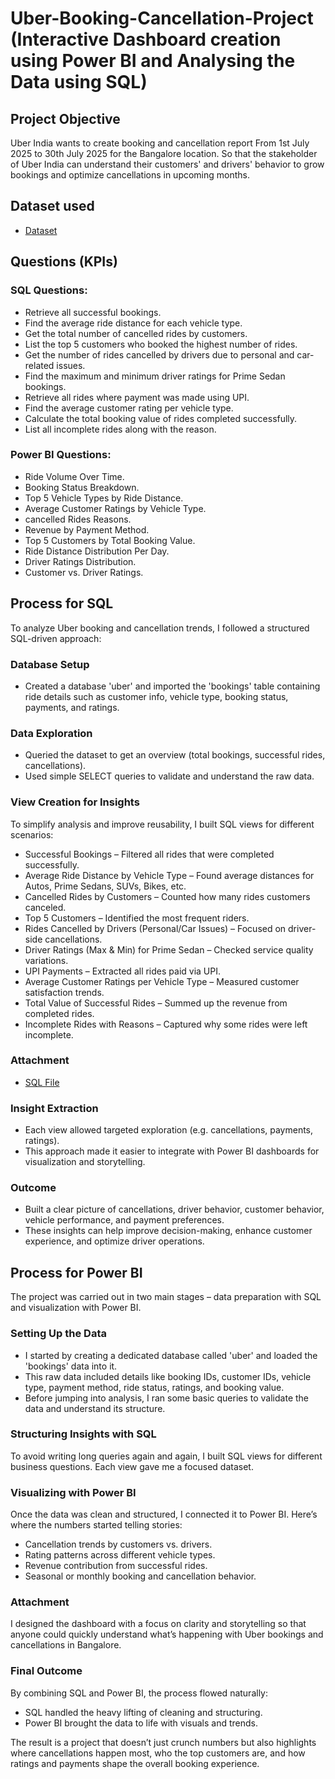 # Uber-Booking-Cancellation-Project (Interactive Dashboard creation using Power BI and Analysing the Data using SQL)
## Project Objective
Uber India wants to create booking and cancellation report From 1st July 2025 to 30th July 2025 for the Bangalore location. So that the stakeholder of Uber India can understand their customers' and drivers' behavior to grow bookings and optimize cancellations in upcoming months.

## Dataset used
- <a href="https://github.com/PritamSaha234/Uber-Booking-Cancellation-Project/blob/main/Bookings.csv">Dataset</a>

## Questions (KPIs)
### SQL Questions:
- Retrieve all successful bookings.
- Find the average ride distance for each vehicle type.
- Get the total number of cancelled rides by customers.
- List the top 5 customers who booked the highest number of rides.
- Get the number of rides cancelled by drivers due to personal and car-related issues.
- Find the maximum and minimum driver ratings for Prime Sedan bookings.
- Retrieve all rides where payment was made using UPI.
- Find the average customer rating per vehicle type.
- Calculate the total booking value of rides completed successfully.
- List all incomplete rides along with the reason.
### Power BI Questions:
- Ride Volume Over Time.
- Booking Status Breakdown.
- Top 5 Vehicle Types by Ride Distance.
- Average Customer Ratings by Vehicle Type.
- cancelled Rides Reasons.
- Revenue by Payment Method.
- Top 5 Customers by Total Booking Value.
- Ride Distance Distribution Per Day.
- Driver Ratings Distribution.
- Customer vs. Driver Ratings.

## Process for SQL
To analyze Uber booking and cancellation trends, I followed a structured SQL-driven approach:

### Database Setup
- Created a database 'uber' and imported the 'bookings' table containing ride details such as customer info, vehicle type, booking status, payments, and ratings.

### Data Exploration
- Queried the dataset to get an overview (total bookings, successful rides, cancellations).
- Used simple SELECT queries to validate and understand the raw data.

### View Creation for Insights
To simplify analysis and improve reusability, I built SQL views for different scenarios:
- Successful Bookings – Filtered all rides that were completed successfully.
- Average Ride Distance by Vehicle Type – Found average distances for Autos, Prime Sedans, SUVs, Bikes, etc.
- Cancelled Rides by Customers – Counted how many rides customers canceled.
- Top 5 Customers – Identified the most frequent riders.
- Rides Cancelled by Drivers (Personal/Car Issues) – Focused on driver-side cancellations.
- Driver Ratings (Max & Min) for Prime Sedan – Checked service quality variations.
- UPI Payments – Extracted all rides paid via UPI.
- Average Customer Ratings per Vehicle Type – Measured customer satisfaction trends.
- Total Value of Successful Rides – Summed up the revenue from completed rides.
- Incomplete Rides with Reasons – Captured why some rides were left incomplete.

### Attachment
- <a href="https://github.com/PritamSaha234/Uber-Booking-Cancellation-Project/blob/main/uberBooking.sql">SQL File</a>

### Insight Extraction
- Each view allowed targeted exploration (e.g. cancellations, payments, ratings).
- This approach made it easier to integrate with Power BI dashboards for visualization and storytelling.

### Outcome
- Built a clear picture of cancellations, driver behavior, customer behavior, vehicle performance, and payment preferences.
- These insights can help improve decision-making, enhance customer experience, and optimize driver operations.

## Process for Power BI
The project was carried out in two main stages – data preparation with SQL and visualization with Power BI.

### Setting Up the Data
- I started by creating a dedicated database called 'uber' and loaded the 'bookings' data into it.
- This raw data included details like booking IDs, customer IDs, vehicle type, payment method, ride status, ratings, and booking value.
- Before jumping into analysis, I ran some basic queries to validate the data and understand its structure.

### Structuring Insights with SQL
To avoid writing long queries again and again, I built SQL views for different business questions. Each view gave me a focused dataset.

### Visualizing with Power BI
Once the data was clean and structured, I connected it to Power BI. Here’s where the numbers started telling stories:
- Cancellation trends by customers vs. drivers.
- Rating patterns across different vehicle types.
- Revenue contribution from successful rides.
- Seasonal or monthly booking and cancellation behavior.

### Attachment


I designed the dashboard with a focus on clarity and storytelling so that anyone could quickly understand what’s happening with Uber bookings and cancellations in Bangalore.

### Final Outcome
By combining SQL and Power BI, the process flowed naturally:
- SQL handled the heavy lifting of cleaning and structuring.
- Power BI brought the data to life with visuals and trends.

The result is a project that doesn’t just crunch numbers but also highlights where cancellations happen most, who the top customers are, and how ratings and payments shape the overall booking experience.
